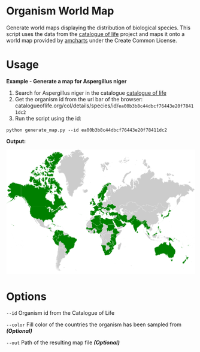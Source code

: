 # Organism World Map

Generate world maps displaying the distribution of biological species. This script uses the data from the
[catalogue of life](http://www.catalogueoflife.org) project and maps it onto a world map provided by [amcharts](https://www.amcharts.com/svg-maps/) under the Create Common License.


Usage
=====

__Example - Generate a map for Aspergillus niger__

1. Search for Aspergillus niger in the catalogue [catalogue of life](http://www.catalogueoflife.org/col/search/)
2. Get the organism id from the url bar of the browser: 
catalogueoflife.org/col/details/species/id/`ea00b3b8c44dbcf76443e20f78411dc2`
3. Run the script using the id:
````shell
python generate_map.py --id ea00b3b8c44dbcf76443e20f78411dc2
````

__Output:__

![Example](https://github.com/JuBra/organism-world-map/raw/docs/img/example.png)

Options
=======

`--id` Organism id from the Catalogue of Life

`--color` Fill color of the countries the organism has been sampled from __*(Optional)*__
  
`--out` Path of the resulting map file __*(Optional)*__
    
